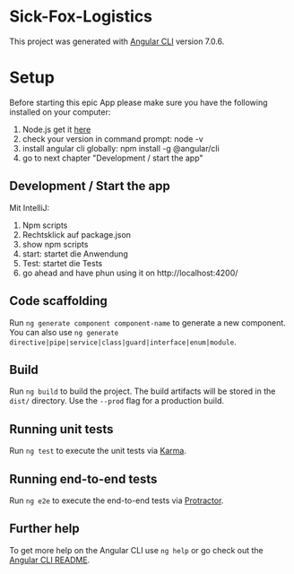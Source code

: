 # Sick-Fox-Logistics

This project was generated with [Angular CLI](https://github.com/angular/angular-cli) version 7.0.6.

# Setup 

Before starting this epic App please make sure you have the following installed on your computer:
1. Node.js get it [here](https://nodejs.org/en/)
2. check your version in command prompt: node -v
3. install angular cli globally: npm install -g @angular/cli
4. go to next chapter "Development / start the app"


## Development / Start the app

Mit IntelliJ:

1. Npm scripts
2. Rechtsklick auf package.json 
3. show npm scripts
4. start: startet die Anwendung 
5. Test: startet die Tests
6. go ahead and have phun using it on http://localhost:4200/

## Code scaffolding

Run `ng generate component component-name` to generate a new component. You can also use `ng generate directive|pipe|service|class|guard|interface|enum|module`.

## Build

Run `ng build` to build the project. The build artifacts will be stored in the `dist/` directory. Use the `--prod` flag for a production build.

## Running unit tests

Run `ng test` to execute the unit tests via [Karma](https://karma-runner.github.io).

## Running end-to-end tests

Run `ng e2e` to execute the end-to-end tests via [Protractor](http://www.protractortest.org/).

## Further help

To get more help on the Angular CLI use `ng help` or go check out the [Angular CLI README](https://github.com/angular/angular-cli/blob/master/README.md).
